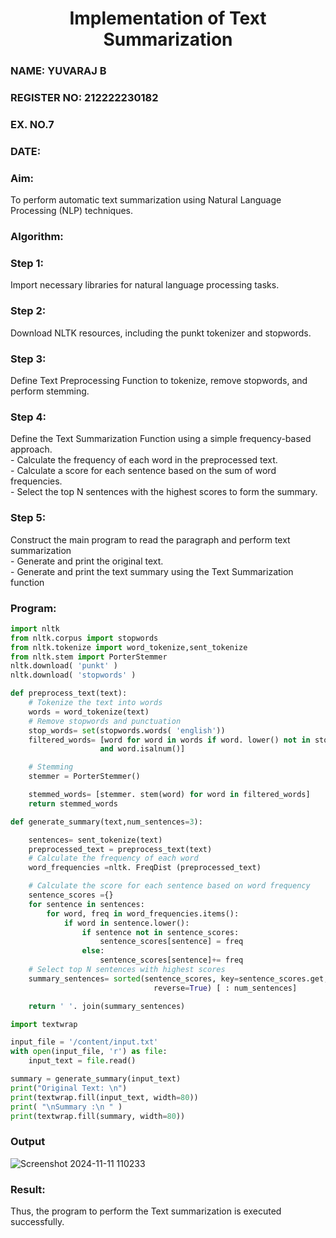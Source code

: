 <H1 ALIGN =CENTER>Implementation of Text  Summarization</H1>
<H3>NAME: YUVARAJ B</H3>
<H3>REGISTER NO: 212222230182</H3>
<H3>EX. NO.7</H3>
<H3>DATE:</H3>
<H3>Aim: </H3> 
To perform automatic text summarization using Natural Language Processing (NLP) techniques. 
<h3>Algorithm:</h3>

### Step 1:
Import necessary libraries for natural language processing tasks.<BR>
### Step 2: 
Download NLTK resources, including the punkt tokenizer and stopwords.<BR>
### Step 3: 
Define Text Preprocessing Function to tokenize, remove stopwords, and perform stemming.<BR>
### Step 4: 
Define the Text Summarization Function using a simple frequency-based approach.<br>
    - Calculate the frequency of each word in the preprocessed text.<br>
    - Calculate a score for each sentence based on the sum of word frequencies.<br>
    - Select the top N sentences with the highest scores to form the summary.<br>
### Step 5: 
Construct the main program to read the paragraph  and perform text summarization<br>
      - Generate and print the original text.<br>
      - Generate and print the text summary using the  Text Summarization function<br>
<H3>Program:</H3>

```py
import nltk
from nltk.corpus import stopwords
from nltk.tokenize import word_tokenize,sent_tokenize
from nltk.stem import PorterStemmer
nltk.download( 'punkt' )
nltk.download( 'stopwords' )

def preprocess_text(text):
	# Tokenize the text into words
	words = word_tokenize(text)
	# Remove stopwords and punctuation
	stop_words= set(stopwords.words( 'english'))
	filtered_words= [word for word in words if word. lower() not in stop_words 
    				and word.isalnum()]

	# Stemming
	stemmer = PorterStemmer()

	stemmed_words= [stemmer. stem(word) for word in filtered_words]
	return stemmed_words

def generate_summary(text,num_sentences=3):

	sentences= sent_tokenize(text)
	preprocessed_text = preprocess_text(text)
	# Calculate the frequency of each word
	word_frequencies =nltk. FreqDist (preprocessed_text)

	# Calculate the score for each sentence based on word frequency
	sentence_scores ={}
	for sentence in sentences:
		for word, freq in word_frequencies.items():
			if word in sentence.lower():
				if sentence not in sentence_scores:
					sentence_scores[sentence] = freq
				else:
					sentence_scores[sentence]+= freq
	# Select top N sentences with highest scores
	summary_sentences= sorted(sentence_scores, key=sentence_scores.get,
    							reverse=True) [ : num_sentences]

	return ' '. join(summary_sentences)

import textwrap

input_file = '/content/input.txt'
with open(input_file, 'r') as file:
    input_text = file.read()

summary = generate_summary(input_text)
print("Original Text: \n")
print(textwrap.fill(input_text, width=80)) 
print( "\nSummary :\n " )
print(textwrap.fill(summary, width=80)) 
```

<H3>Output</H3>

![Screenshot 2024-11-11 110233](https://github.com/user-attachments/assets/21cab7f1-b8de-4e44-bb8a-5dd71d166cbe)

<H3>Result:</H3>
Thus, the program to perform the Text summarization is executed successfully.
